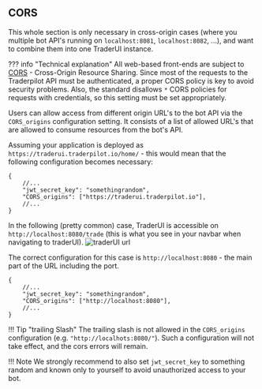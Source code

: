 ## CORS

This whole section is only necessary in cross-origin cases (where you multiple bot API's running on `localhost:8081`, `localhost:8082`, ...), and want to combine them into one TraderUI instance.

??? info "Technical explanation"
    All web-based front-ends are subject to [CORS](https://developer.mozilla.org/en-US/docs/Web/HTTP/CORS) - Cross-Origin Resource Sharing.
    Since most of the requests to the Traderpilot API must be authenticated, a proper CORS policy is key to avoid security problems.
    Also, the standard disallows `*` CORS policies for requests with credentials, so this setting must be set appropriately.

Users can allow access from different origin URL's to the bot API via the `CORS_origins` configuration setting.
It consists of a list of allowed URL's that are allowed to consume resources from the bot's API.

Assuming your application is deployed as `https://traderui.traderpilot.io/home/` - this would mean that the following configuration becomes necessary:

```jsonc
{
    //...
    "jwt_secret_key": "somethingrandom",
    "CORS_origins": ["https://traderui.traderpilot.io"],
    //...
}
```

In the following (pretty common) case, TraderUI is accessible on `http://localhost:8080/trade` (this is what you see in your navbar when navigating to traderUI).
![traderUI url](assets/traderui_url.png)

The correct configuration for this case is `http://localhost:8080` - the main part of the URL including the port.

```jsonc
{
    //...
    "jwt_secret_key": "somethingrandom",
    "CORS_origins": ["http://localhost:8080"],
    //...
}
```

!!! Tip "trailing Slash"
    The trailing slash is not allowed in the `CORS_origins` configuration (e.g. `"http://localhots:8080/"`).
    Such a configuration will not take effect, and the cors errors will remain.

!!! Note
    We strongly recommend to also set `jwt_secret_key` to something random and known only to yourself to avoid unauthorized access to your bot.
